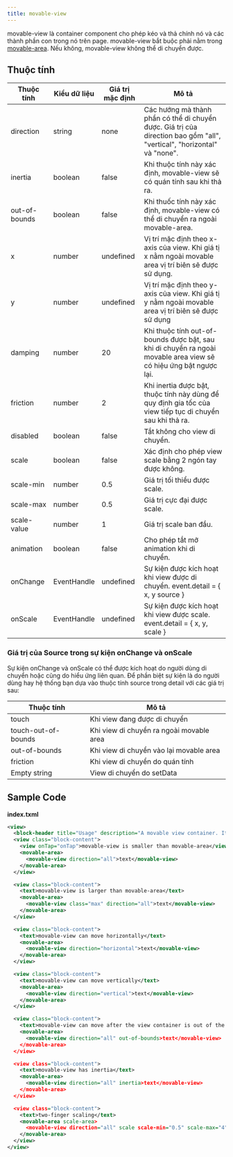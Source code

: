 ```yaml
---
title: movable-view
---
```


movable-view là container component cho phép kéo và thả chính nó và các thành phần con trong nó trên page. movable-view bắt buộc phải nằm trong [movable-area](movable-area). Nếu không, movable-view không thể di chuyển được.
## Thuộc tính

| Thuộc tính    | Kiểu dữ liệu | Giá trị mặc định | Mô tả                                                                                                                   |
| ------------- | ------------ | ---------------- | ----------------------------------------------------------------------------------------------------------------------- |
| direction     | string       | none             | Các hướng mà thành phần có thể di chuyển được. Giá trị của direction bao gồm "all", "vertical", "horizontal" và "none". |
| inertia       | boolean      | false            | Khi thuộc tính này xác định, movable-view sẽ có quán tính sau khi thả ra.                                               |
| out-of-bounds | boolean      | false            | Khi thuốc tính này xác định, movable-view có thể di chuyển ra ngoài movable-area.                                       |
| x             | number       | undefined        | Vị trí mặc định theo x-axis của view. Khi giá tị x nằm ngoài movable area vị trí biên sẽ được sử dụng.                  |
| y             | number       | undefined        | Vị trí mặc định theo y-axis của view. Khi giá tị y nằm ngoài movable area vị trí biên sẽ được sử dụng                   |
| damping       | number       | 20               | Khi thuộc tính out-of-bounds được bật, sau khi di chuyển ra ngoài movable area view sẽ có hiệu ứng bật ngược lại.       |
| friction      | number       | 2                | Khi inertia được bật, thuộc tính này dùng để quy định gia tốc của view tiếp tục di chuyển sau khi thả ra.               |
| disabled      | boolean      | false            | Tắt không cho view di chuyển.                                                                                           |
| scale         | boolean      | false            | Xác định cho phép view scale bằng 2 ngón tay được không.                                                                |
| scale-min     | number       | 0.5              | Giá trị tối thiểu được scale.                                                                                           |
| scale-max     | number       | 0.5              | Giá trị cực đại được scale.                                                                                             |
| scale-value   | number       | 1                | Giá trị scale ban đầu.                                                                                                  |
| animation     | boolean      | false            | Cho phép tắt mở animation khi di chuyển.                                                                                |
| onChange      | EventHandle  | undefined        | Sự kiện được kích hoạt khi view được di chuyển. event.detail = { x, y source }                                          |
| onScale       | EventHandle  | undefined        | Sự kiện được kích hoạt khi view được scale. event.detail = { x, y, scale }                                              |

### Giá trị của Source trong sự kiện onChange và onScale

Sự kiện onChange và onScale có thể được kích hoạt do người dùng di chuyển hoặc cũng do hiểu ứng liên quan. Để phần biệt sự kiện là do người dùng hay hệ thống bạn dựa vào thuộc tính source trong detail với các giá trị sau:

| Thuộc tính          | Mô tả                                    |
| ------------------- | ---------------------------------------- |
| touch               | Khi view đang được di chuyển             |
| touch-out-of-bounds | Khi view di chuyển ra ngoài movable area |
| out-of-bounds       | Khi view di chuyển vào lại movable area  |
| friction            | Khi view di chuyển do quán tính          |
| Empty string        | View di chuyển do setData                |

## Sample Code

**index.txml**

```xml
<view>
  <block-header title="Usage" description="A movable view container. It can be dragged to move on a page. " />
  <view class="block-content">
    <view onTap="onTap">movable-view is smaller than movable-area</view>
    <movable-area>
      <movable-view direction="all">text</movable-view>
    </movable-area>
  </view>

  <view class="block-content">
    <text>movable-view is larger than movable-area</text>
    <movable-area>
      <movable-view class="max" direction="all">text</movable-view>
    </movable-area>
  </view>

  <view class="block-content">
    <text>movable-view can move horizontally</text>
    <movable-area>
      <movable-view direction="horizontal">text</movable-view>
    </movable-area>
  </view>

  <view class="block-content">
    <text>movable-view can move vertically</text>
    <movable-area>
      <movable-view direction="vertical">text</movable-view>
    </movable-area>
  </view>

  <view class="block-content">
    <text>movable-view can move after the view container is out of the movable area</text>
    <movable-area>
      <movable-view direction="all" out-of-bounds>text</movable-view>
    </movable-area>
  </view>

  <view class="block-content">
    <text>movable-view has inertia</text>
    <movable-area>
      <movable-view direction="all" inertia>text</movable-view>
    </movable-area>
  </view>

  <view class="block-content">
    <text>two-finger scaling</text>
    <movable-area scale-area>
      <movable-view direction="all" scale scale-min="0.5" scale-max="4">text</movable-view>
    </movable-area>
  </view>
</view>
```


